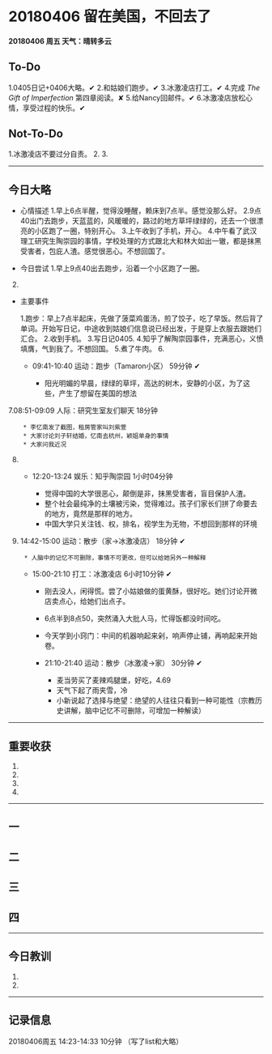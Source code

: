 # 20180406  留在美国，不回去了

#### 20180406   周五   天气：晴转多云

## To-Do

1.0405日记+0406大略。✔
2.和姑娘们跑步。✔
3.冰激凌店打工。✔
4.完成 *The Gift of Imperfection* 第四章阅读。✘
5.给Nancy回邮件。✔
6.冰激凌店放松心情，享受过程的快乐。✔

## Not-To-Do

1.冰激凌店不要过分自责。
2.
3.
***
## 今日大略

* 心情描述
1.早上6点半醒，觉得没睡醒，赖床到7点半。感觉没那么好。
2.9点40出门去跑步，天蓝蓝的，风暖暖的，路过的地方草坪绿绿的，还去一个很漂亮的小区跑了一圈，特别开心。
3.上午收到了手机，开心。
4.中午看了武汉理工研究生陶崇园的事情，学校处理的方式跟北大和林大如出一辙，都是抹黑受害者，包庇人渣。感觉很恶心。不想回国了。

* 今日尝试
1.早上9点40出去跑步，沿着一个小区跑了一圈。
2.
* 主要事件

  1.跑步：早上7点半起床，先做了菠菜鸡蛋汤，煎了饺子，吃了早饭。然后背了单词。开始写日记，中途收到姑娘们信息说已经出发，于是穿上衣服去跟她们汇合。
  2.收到手机。
  3.写日记0405.
  4.知乎了解陶崇园事件，充满恶心，义愤填膺，气到我了。不想回国。
  5.煮了牛肉。
  6.

	* 09:41-10:40  运动：跑步（Tamaron小区）    59分钟 ✔

		* 阳光明媚的早晨，绿绿的草坪，高达的树木，安静的小区，为了这些，产生了想留在美国的想法

7.08:51-09:09  人际：研究生室友们聊天    18分钟

		* 李忆南发了截图，租房管家叫刘紫萱
		* 大家讨论刘子轩结婚，忆南去杭州，颖姐单身的事情
		* 大家问我近况
8.
	* 12:20-13:24  娱乐：知乎陶崇园    1小时04分钟

		* 觉得中国的大学很恶心，颠倒是非，抹黑受害者，盲目保护人渣。
		* 整个社会最纯净的土壤被污染，觉得难过。孩子们家长们拼了命要去的地方，竟然是那样的地方。
		* 中国大学只关注钱、权，排名，视学生为无物，不想回到那样的环境

9. 14:42-15:00  运动：散步（家→冰激凌店）    18分钟  ✔

		* 人脑中的记忆不可删除，事情不可更改，但可以给她另外一种解释
	* 15:00-21:10  打工：冰激凌店    6小时10分钟 ✔

		* 刚去没人，闲得慌。尝了小姑娘做的蛋黄酥，很好吃。她们讨论开微店卖点心，给她们出点子。
		* 6点半到8点50，突然涌入大批人马，忙得饭都没时间吃。
		* 今天学到小窍门：中间的机器响起来剁，响声停止铺，再响起来开始卷。


    	* 21:10-21:40  运动：散步（冰激凌→家）    30分钟 ✔

    		* 麦当劳买了麦辣鸡腿堡，好吃，4.69
    		* 天气下起了雨夹雪，冷
    		* 小新说起了选择与绝望：绝望的人往往只看到一种可能性（宗教历史讲解，脑中记忆不可删除，可增加一种解读）  




***
## 重要收获

1.

2.

3.

4.
***
## 一

## 二

## 三

## 四
***
## 今日教训

1.

2.

***
## 记录信息

20180406周五  14:23-14:33    10分钟   （写了list和大略）
